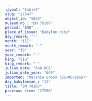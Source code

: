 ```yaml
---
layout: "tablet"
slug: "27547"
object_id: "5865"
museum_no_: "BM 78107"
period: "ENB"
place_of_issue: "Babylon city"
day_remark: "-"
month: "III"
month_remark: "-"
year: "19"
year_remark: "-"
king: "Ššu"
king_remark: "-"
julian_date: "649 BCE"
julian_date_year: "649"
imported: "Melanie Gross (26/05/2016)"
day_babylonian_: "12"
title: "BM 78107"
previous_item: "27550"
---
```

